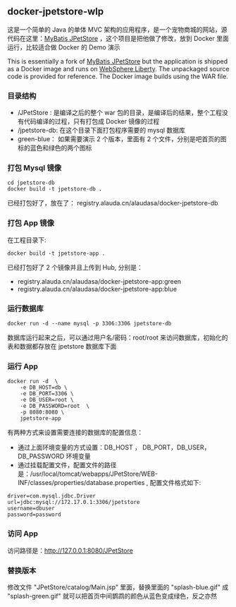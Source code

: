 ## docker-jpetstore-wlp

这是一个简单的 Java 的单体 MVC 架构的应用程序，是一个宠物商城的网站，源代码在这里：[MyBatis JPetStore](https://github.com/mybatis/jpetstore-6) ，这个项目是把他做了修改，放到 Docker 里面运行，比较适合做 Docker 的 Demo 演示

This is essentially a fork of [MyBatis JPetStore](https://github.com/mybatis/jpetstore-6) but the application is shipped as a Docker image and runs on [WebSphere Liberty](https://hub.docker.com/_/websphere-liberty/). The unpackaged source code is provided for reference. The Docker image builds using the WAR file.

### 目录结构

* /JPetStore : 是编译之后的整个 war 包的目录，是编译后的结果，整个工程没有代码编译的过程，只有打包成 Docker 镜像的过程
* /jpetstore-db: 在这个目录下面打包程序需要的 mysql 数据库
* green-blue： 如果需要演示 2 个版本，里面有 2 个文件，分别是吧首页的图标的蓝色和绿色的两个图标

### 打包 Mysql 镜像

```
cd jpetstore-db
docker build -t jpetstore-db .
```

已经打包好了，放在了： registry.alauda.cn/alaudasa/docker-jpetstore-db


### 打包 App 镜像

在工程目录下:
```
docker build -t jpetstore-app .
```

已经打包好了 2 个镜像并且上传到 Hub, 分别是：
*  registry.alauda.cn/alaudasa/docker-jpetstore-app:green
*   registry.alauda.cn/alaudasa/docker-jpetstore-app:blue

### 运行数据库

```
docker run -d --name mysql -p 3306:3306 jpetstore-db
```



数据库运行起来之后，可以通过用户名/密码：root/root 来访问数据库，初始化的表和数据都存放在 jpetstore 数据库下面

### 运行 App
```
docker run -d  \
    -e DB_HOST=db \
    -e DB_PORT=3306 \
    -e DB_USER=root \
    -e DB_PASSWORD=root  \
    -p 8080:8080 \
    jpetstore-app
```

有两种方式来设置需要连接的数据库的配置信息：
* 通过上面环境变量的方式设置：DB_HOST ， DB_PORT，DB_USER，DB_PASSWORD 环境变量
* 通过挂载配置文件，配置文件的路径是：/usr/local/tomcat/webapps/JPetStore/WEB-INF/classes/properties/database.properties , 配置文件格式如下:

```
driver=com.mysql.jdbc.Driver
url=jdbc:mysql://172.17.0.1:3306/jpetstore
username=dbuser
password=password
```

### 访问 App

访问路径是：http://127.0.0.1:8080/JPetStore

### 替换版本
修改文件 "JPetStore/catalog/Main.jsp" 里面，替换里面的 "splash-blue.gif" 成 "splash-green.gif" 就可以把首页中间鹦鹉的颜色从蓝色变成绿色，反之亦然

